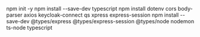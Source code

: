 npm init -y
npm install --save-dev typescript
npm install dotenv cors body-parser axios keycloak-connect qs xpress express-session
npm install --save-dev @types/express @types/express-session @types/node nodemon ts-node typescript